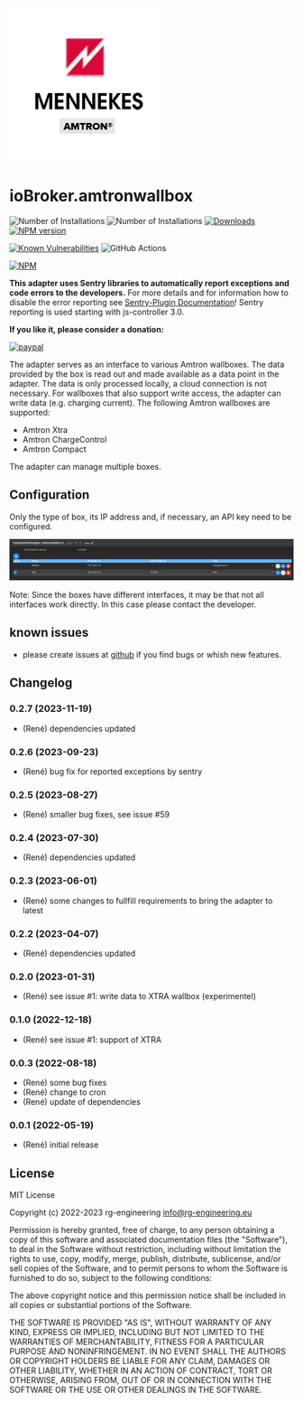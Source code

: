 ![Logo](admin/amtronwallbox.png)
# ioBroker.amtronwallbox

![Number of Installations](http://iobroker.live/badges/amtronwallbox-installed.svg) ![Number of Installations](http://iobroker.live/badges/amtronwallbox-stable.svg)
[![Downloads](https://img.shields.io/npm/dm/iobroker.amtronwallbox.svg)](https://www.npmjs.com/package/iobroker.amtronwallbox)
[![NPM version](http://img.shields.io/npm/v/iobroker.amtronwallbox.svg)](https://www.npmjs.com/package/iobroker.amtronwallbox)

[![Known Vulnerabilities](https://snyk.io/test/github/rg-engineering/ioBroker.amtronwallbox/badge.svg)](https://snyk.io/test/github/rg-engineering/ioBroker.amtronwallbox)
![GitHub Actions](https://github.com/rg-engineering/ioBroker.amtronwallbox/workflows/Test%20and%20Release/badge.svg)

[![NPM](https://nodei.co/npm/iobroker.amtronwallbox.png?downloads=true)](https://nodei.co/npm/iobroker.amtronwallbox/)


**This adapter uses Sentry libraries to automatically report exceptions and code errors to the developers.** 
For more details and for information how to disable the error reporting see [Sentry-Plugin Documentation](https://github.com/ioBroker/plugin-sentry#plugin-sentry)! Sentry reporting is used starting with js-controller 3.0.


**If you like it, please consider a donation:**
                                                                          
[![paypal](https://www.paypalobjects.com/en_US/DK/i/btn/btn_donateCC_LG.gif)](https://www.paypal.com/donate/?hosted_button_id=34ESBMJ932QZC) 

The adapter serves as an interface to various Amtron wallboxes. The data provided by the box is read out and made available as a data point in the adapter. 
The data is only processed locally, a cloud connection is not necessary. For wallboxes that also support write access, the adapter can write data (e.g. charging current).
The following Amtron wallboxes are supported:
* Amtron Xtra
* Amtron ChargeControl
* Amtron Compact

The adapter can manage multiple boxes.

## Configuration
Only the type of box, its IP address and, if necessary, an API key need to be configured.

![Configuration](/admin/docs/Amtron_Config.PNG)


Note: Since the boxes have different interfaces, it may be that not all interfaces work directly. In this case please contact the developer. 

## known issues
* please create issues at [github](https://github.com/rg-engineering/ioBroker.amtronwallbox/issues) if you find bugs or whish new features.
   
## Changelog

<!--
  Placeholder for the next version (at the beginning of the line):
  ### **WORK IN PROGRESS**
-->
### 0.2.7 (2023-11-19)
* (René) dependencies updated

### 0.2.6 (2023-09-23)
* (René) bug fix for reported exceptions by sentry

### 0.2.5 (2023-08-27)
* (René) smaller bug fixes, see issue #59

### 0.2.4 (2023-07-30)
* (René) dependencies updated

### 0.2.3 (2023-06-01)
* (René) some changes to fullfill requirements to bring the adapter to latest

### 0.2.2 (2023-04-07)
* (René) dependencies updated

### 0.2.0 (2023-01-31)
* (René) see issue #1: write data to XTRA wallbox (experimentel)

### 0.1.0 (2022-12-18)
* (René) see issue #1: support of XTRA

### 0.0.3 (2022-08-18)
* (René) some bug fixes
* (René) change to cron
* (René) update of dependencies

### 0.0.1 (2022-05-19)
* (René) initial release

## License
MIT License

Copyright (c) 2022-2023 rg-engineering info@rg-engineering.eu

Permission is hereby granted, free of charge, to any person obtaining a copy
of this software and associated documentation files (the "Software"), to deal
in the Software without restriction, including without limitation the rights
to use, copy, modify, merge, publish, distribute, sublicense, and/or sell
copies of the Software, and to permit persons to whom the Software is
furnished to do so, subject to the following conditions:

The above copyright notice and this permission notice shall be included in all
copies or substantial portions of the Software.

THE SOFTWARE IS PROVIDED "AS IS", WITHOUT WARRANTY OF ANY KIND, EXPRESS OR
IMPLIED, INCLUDING BUT NOT LIMITED TO THE WARRANTIES OF MERCHANTABILITY,
FITNESS FOR A PARTICULAR PURPOSE AND NONINFRINGEMENT. IN NO EVENT SHALL THE
AUTHORS OR COPYRIGHT HOLDERS BE LIABLE FOR ANY CLAIM, DAMAGES OR OTHER
LIABILITY, WHETHER IN AN ACTION OF CONTRACT, TORT OR OTHERWISE, ARISING FROM,
OUT OF OR IN CONNECTION WITH THE SOFTWARE OR THE USE OR OTHER DEALINGS IN THE
SOFTWARE.
